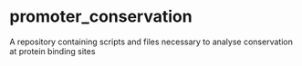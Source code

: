# promoter_conservation
A repository containing scripts and files necessary to analyse conservation at protein binding sites
